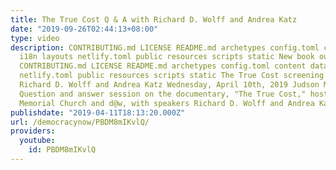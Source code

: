```yaml
---
title: The True Cost Q & A with Richard D. Wolff and Andrea Katz
date: "2019-09-26T02:44:13+08:00"
type: video
description: CONTRIBUTING.md LICENSE README.md archetypes config.toml content data
  i18n layouts netlify.toml public resources scripts static New book out now!!! http://www.lulu.com/shop/richard-d-wolff/understanding-marxism/paperback/product-24002973.html
  CONTRIBUTING.md LICENSE README.md archetypes config.toml content data i18n layouts
  netlify.toml public resources scripts static The True Cost screening + Q&A with
  Richard D. Wolff and Andrea Katz Wednesday, April 10th, 2019 Judson Memorial Church
  Question and answer session on the documentary, "The True Cost," hosted by the Judson
  Memorial Church and d@w, with speakers Richard D. Wolff and Andrea Katz.
publishdate: "2019-04-11T18:13:20.000Z"
url: /democracynow/PBDM8mIKvlQ/
providers:
  youtube:
    id: PBDM8mIKvlQ
---
```


